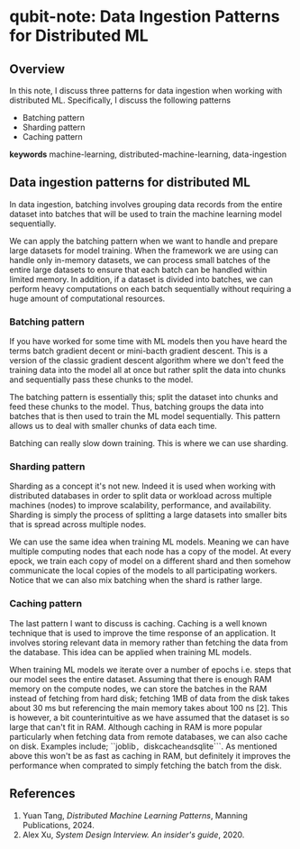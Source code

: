 # qubit-note: Data Ingestion Patterns for Distributed ML

## Overview

In this note, I discuss three patterns for data ingestion when working with distributed ML.
Specifically, I discuss the following patterns

- Batching pattern
- Sharding pattern
- Caching pattern

**keywords** machine-learning, distributed-machine-learning, data-ingestion

## Data ingestion patterns for distributed ML


In data ingestion, batching involves grouping data records from
the entire dataset into batches that will be used to train the machine learning model
sequentially.

We can apply the batching pattern when we want to handle and prepare large datasets
for model training. When the framework we are using can handle only in-memory
datasets, we can process small batches of the entire large datasets to ensure that each
batch can be handled within limited memory. In addition, if a dataset is divided into
batches, we can perform heavy computations on each batch sequentially without
requiring a huge amount of computational resources.


### Batching pattern

If you have worked for some time with ML models then you have heard the terms batch gradient decent or
mini-bacth gradient descent. This is a version of the classic gradient descent algorithm where we don't
feed the training data into the model all at once but rather split the data into chunks and sequentially
pass these chunks to the model.

The batching pattern is essentially this; split the dataset into chunks and feed these chunks to the model.
Thus, batching groups the data into batches that is then used to train the ML model sequentially.
This pattern allows us to deal with smaller chunks of data each time.

Batching can really slow down training. This is where we can use sharding.


### Sharding pattern

Sharding as a concept it's not new. Indeed it is used when working with distributed databases in order to
split data or workload across multiple machines (nodes) to improve scalability, performance, and availability.
Sharding is simply the process of splitting a  large datasets into smaller bits that is spread across multiple nodes.

We can use the same idea when training ML models. Meaning we can have multiple computing nodes that each
node has a copy of the model. At every epock, we train each copy of model on a different shard and then somehow communicate
the local copies of the models to all participating workers. Notice that we can also mix batching when the shard is rather large.

### Caching pattern

The last pattern I want to discuss is caching. Caching is a well known technique that is used to improve the time response
of an application. It involves storing relevant data in memory rather than fetching the data from the database.
This idea can be applied when training ML models.

When training ML models we iterate over a number of epochs i.e. steps that our model sees the entire dataset.
Assuming that there is enough RAM memory on the compute nodes, we can store the batches in the RAM instead of fetching
from hard disk; fetching 1MB of data from the disk takes about 30 ms but referencing the main memory takes about 100 ns [2].
This is however, a bit counterintuitive as we have assumed that the dataset is so large that can't fit in RAM.
Although caching in RAM is more popular particularly when fetching data from remote databases, we can also cache on disk.
Examples include; ``joblib```, ```diskcache``` and ```sqlite```. As mentioned above this won't be as fast as caching in RAM,
but definitely it improves the performance when comprated to simply fetching the batch from the disk.


## References

1. Yuan Tang, _Distributed Machine Learning Patterns_, Manning Publications, 2024.
2. Alex Xu, _System Design Interview. An insider's guide_, 2020.